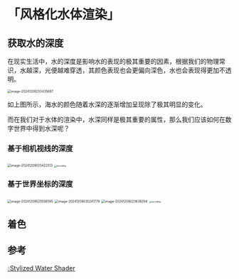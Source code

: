 ﻿# 「风格化水体渲染」

## 获取水的深度

在现实生活中，水的深度是影响水的表现的极其重要的因素，根据我们的物理常识，水越深，光便越难穿透，其颜色表现也会更偏向深色，水也会表现得更加不透明。

<img src="https://hmxs-1315810738.cos.ap-shanghai.myqcloud.com/img/202412082334930.png" alt="image-20241208233435687" style="zoom: 50%;" />

如上图所示，海水的颜色随着水深的逐渐增加呈现除了极其明显的变化。

而在我们对于水体的渲染中，水深同样是极其重要的属性，那么我们应该如何在数字世界中得到水深呢？

### 基于相机视线的深度

<img src="https://hmxs-1315810738.cos.ap-shanghai.myqcloud.com/img/202412090254588.png" alt="image-20241209025422513" style="zoom:50%;" />



<img src="https://hmxs-1315810738.cos.ap-shanghai.myqcloud.com/img/202412082340222.gif" alt="recording" style="zoom: 33%;" />



### 基于世界坐标的深度

<img src="https://hmxs-1315810738.cos.ap-shanghai.myqcloud.com/img/202412090255657.png" alt="image-20241209025556595" style="zoom:50%;" />



<img src="https://hmxs-1315810738.cos.ap-shanghai.myqcloud.com/img/202412090302839.png" alt="image-20241209030241779" style="zoom:50%;" />



<img src="https://hmxs-1315810738.cos.ap-shanghai.myqcloud.com/img/202412090236365.png" alt="image-20241209023639294" style="zoom:50%;" />



<img src="https://hmxs-1315810738.cos.ap-shanghai.myqcloud.com/img/202412090324531.gif" alt="recording" style="zoom: 33%;" />

## 着色







## 参考

[💧Stylized Water Shader](https://ameye.dev/notes/stylized-water-shader/)